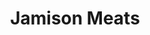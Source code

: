 ---
title: "Jamison Meats"
url: /fort-wayne/jamison-meats-west-jefferson-boulevard/
shop: Feinkost
---
